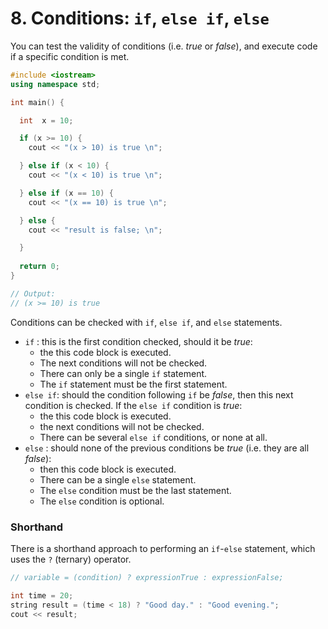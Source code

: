 # 8. Conditions: `if`, `else if`, `else`

You can test the validity of conditions (i.e. _true_ or _false_), and execute code if a specific condition is met.

```c++
#include <iostream>
using namespace std;

int main() {

  int  x = 10;

  if (x >= 10) {
    cout << "(x > 10) is true \n";

  } else if (x < 10) {
    cout << "(x < 10) is true \n";

  } else if (x == 10) {
    cout << "(x == 10) is true \n";

  } else {
    cout << "result is false; \n";

  }
  
  return 0;
}

// Output: 
// (x >= 10) is true
```

Conditions can be checked with `if`, `else if`, and `else` statements.

- `if` : this is the first condition checked, should it be _true_: 
  - the this code block is executed. 
  - The next conditions will not be checked. 
  - There can only be a single `if` statement.
  - The `if` statement must be the first statement.
- `else if`: should the condition following `if` be _false_, then this next condition is checked. If the `else if` condition is _true_: 
  - the this code block is executed. 
  - the next conditions will not be checked. 
  - There can be several `else if` conditions, or none at all.
- `else` : should none of the previous conditions be _true_ (i.e. they are all _false_): 
  - then this code block is executed. 
  - There can be a single `else` statement.
  - The `else` condition must be the last statement.
  - The `else` condition is optional.


### Shorthand

There is a shorthand approach to performing an `if`-`else` statement, which uses the `?` (ternary) operator.

```c++
// variable = (condition) ? expressionTrue : expressionFalse;

int time = 20;
string result = (time < 18) ? "Good day." : "Good evening.";
cout << result;
```

